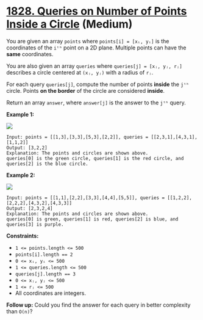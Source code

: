 # [1828. Queries on Number of Points Inside a Circle][link] (Medium)

[link]: https://leetcode.com/problems/queries-on-number-of-points-inside-a-circle/

You are given an array `points` where `points[i] = [xᵢ, yᵢ]` is the coordinates of the `iᵗʰ` point
on a 2D plane. Multiple points can have the **same** coordinates.

You are also given an array `queries` where `queries[j] = [xⱼ, yⱼ, rⱼ]` describes a circle centered
at `(xⱼ, yⱼ)` with a radius of `rⱼ`.

For each query `queries[j]`, compute the number of points **inside** the `jᵗʰ` circle. Points **on
the border** of the circle are considered **inside**.

Return an array  `answer`, where  `answer[j]` is the answer to the  `jᵗʰ` query.

**Example 1:**

![](https://assets.leetcode.com/uploads/2021/03/25/chrome_2021-03-25_22-34-16.png)

```
Input: points = [[1,3],[3,3],[5,3],[2,2]], queries = [[2,3,1],[4,3,1],[1,1,2]]
Output: [3,2,2]
Explanation: The points and circles are shown above.
queries[0] is the green circle, queries[1] is the red circle, and queries[2] is the blue circle.
```

**Example 2:**

![](https://assets.leetcode.com/uploads/2021/03/25/chrome_2021-03-25_22-42-07.png)

```
Input: points = [[1,1],[2,2],[3,3],[4,4],[5,5]], queries = [[1,2,2],[2,2,2],[4,3,2],[4,3,3]]
Output: [2,3,2,4]
Explanation: The points and circles are shown above.
queries[0] is green, queries[1] is red, queries[2] is blue, and queries[3] is purple.
```

**Constraints:**

- `1 <= points.length <= 500`
- `points[i].length == 2`
- `0 <= xᵢ, yᵢ <= 500`
- `1 <= queries.length <= 500`
- `queries[j].length == 3`
- `0 <= xⱼ, yⱼ <= 500`
- `1 <= rⱼ <= 500`
- All coordinates are integers.

**Follow up:** Could you find the answer for each query in better complexity than `O(n)`?
